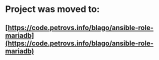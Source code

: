 # Project was moved to:
## [https://code.petrovs.info/blago/ansible-role-mariadb](https://code.petrovs.info/blago/ansible-role-mariadb)
